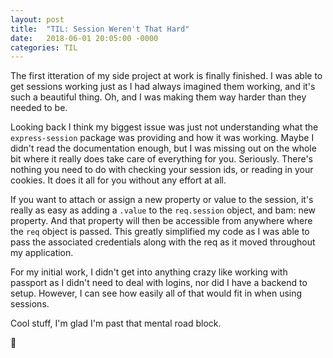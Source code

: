 ```yaml
---
layout: post
title:  "TIL: Session Weren't That Hard"
date:   2018-06-01 20:05:00 -0000
categories: TIL
---
```

The first itteration of my side project at work is finally finished. I was able to get sessions working just as I had always imagined them working, and it's such a beautiful thing. Oh, and I was making them way harder than they needed to be.

Looking back I think my biggest issue was just not understanding what the `express-session` package was providing and how it was working. Maybe I didn't read the documentation enough, but I was missing out on the whole bit where it really does take care of everything for you. Seriously. There's nothing you need to do with checking your session ids, or reading in your cookies. It does it all for you without any effort at all.

If you want to attach or assign a new property or value to the session, it's really as easy as adding a `.value` to the `req.session` object, and bam: new property. And that property will then be accessible from anywhere where the `req` object is passed. This greatly simplified my code as I was able to pass the associated credentials along with the req as it moved throughout my application.

For my initial work, I didn't get into anything crazy like working with passport as I didn't need to deal with logins, nor did I have a backend to setup. However, I can see how easily all of that would fit in when using sessions.

Cool stuff, I'm glad I'm past that mental road block.

💚